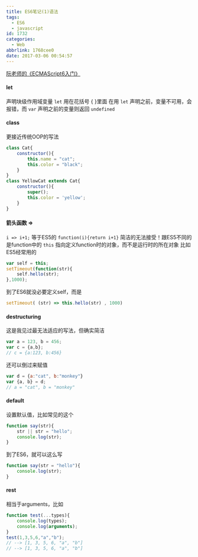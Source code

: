 ```yaml
---
title: ES6笔记(1)语法
tags:
  - ES6
  - javascript
id: 1732
categories:
  - Web
abbrlink: 1768cee0
date: 2017-03-06 00:54:57
---
```

[阮老师的《ECMAScript6入门》](http://es6.ruanyifeng.com/)


#### let
声明块级作用域变量
`let` 用在花括号 { }里面
在用 `let` 声明之前，变量不可用，会报错，而 `var` 声明之前的变量则返回 `undefined`

#### class
更接近传统OOP的写法
```js
class Cat{
    constructor(){
        this.name = "cat";
        this.color = "black";
    }
}
class YellowCat extends Cat{
    constructor(){
        super();
        this.color = 'yellow';
    }
}
```
<!--more-->
#### 箭头函数 =>
`i => i+1;`
等于ES5的 `function(i){return i+1}`
简洁的无法接受！跟ES5不同的是function中的 `this` 指向定义function时的对象，而不是运行时的所在对象
比如ES5经常用的
```js
var self = this;
setTimeout(function(str){
    self.hello(str);
},1000);
```
到了ES6就没必要定义self，而是
```js
setTimeout( (str) => this.hello(str) , 1000)
```

#### destructuring
这是我见过最无法适应的写法，但确实简洁
```js
var a = 123, b = 456;
var c = {a,b};
// c = {a:123, b:456}
```
还可以倒过来赋值
```js
var d = {a:"cat", b:"monkey"}
var {a, b} = d;
// a = "cat", b = "monkey"
```

#### default
设置默认值，比如常见的这个
```js
function say(str){
    str || str = "hello";
    console.log(str);
}
```
到了ES6，就可以这么写
```js
function say(str = "hello"){
    console.log(str);
}
```

#### rest
相当于arguments，比如
```js
function test(...types){
    console.log(types);
    console.log(arguments);
}
test(1,3,5,6,"a","b");
// --> [1, 3, 5, 6, "a", "b"]
// --> [1, 3, 5, 6, "a", "b"]
```